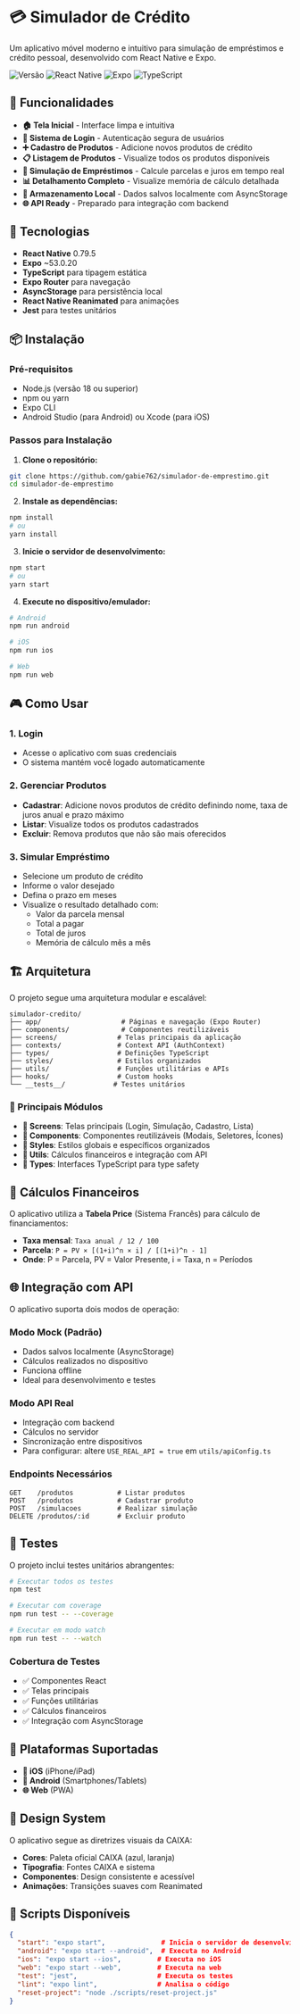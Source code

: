 # 💳 Simulador de Crédito

Um aplicativo móvel moderno e intuitivo para simulação de empréstimos e crédito pessoal, desenvolvido com React Native e Expo.

![Versão](https://img.shields.io/badge/versão-1.0.0-blue.svg)
![React Native](https://img.shields.io/badge/React%20Native-0.79.5-green.svg)
![Expo](https://img.shields.io/badge/Expo-~53.0.20-black.svg)
![TypeScript](https://img.shields.io/badge/TypeScript-5.x-blue.svg)

## 📱 Funcionalidades

- **🏠 Tela Inicial** - Interface limpa e intuitiva
- **🔐 Sistema de Login** - Autenticação segura de usuários
- **➕ Cadastro de Produtos** - Adicione novos produtos de crédito
- **📋 Listagem de Produtos** - Visualize todos os produtos disponíveis
- **🧮 Simulação de Empréstimos** - Calcule parcelas e juros em tempo real
- **📊 Detalhamento Completo** - Visualize memória de cálculo detalhada
- **💾 Armazenamento Local** - Dados salvos localmente com AsyncStorage
- **🌐 API Ready** - Preparado para integração com backend

## 🚀 Tecnologias

- **React Native** 0.79.5
- **Expo** ~53.0.20
- **TypeScript** para tipagem estática
- **Expo Router** para navegação
- **AsyncStorage** para persistência local
- **React Native Reanimated** para animações
- **Jest** para testes unitários

## 📦 Instalação

### Pré-requisitos

- Node.js (versão 18 ou superior)
- npm ou yarn
- Expo CLI
- Android Studio (para Android) ou Xcode (para iOS)

### Passos para Instalação

1. **Clone o repositório:**
```bash
git clone https://github.com/gabie762/simulador-de-emprestimo.git
cd simulador-de-emprestimo
```

2. **Instale as dependências:**
```bash
npm install
# ou
yarn install
```

3. **Inicie o servidor de desenvolvimento:**
```bash
npm start
# ou
yarn start
```

4. **Execute no dispositivo/emulador:**
```bash
# Android
npm run android

# iOS
npm run ios

# Web
npm run web
```

## 🎮 Como Usar

### 1. **Login**
- Acesse o aplicativo com suas credenciais
- O sistema mantém você logado automaticamente

### 2. **Gerenciar Produtos**
- **Cadastrar**: Adicione novos produtos de crédito definindo nome, taxa de juros anual e prazo máximo
- **Listar**: Visualize todos os produtos cadastrados
- **Excluir**: Remova produtos que não são mais oferecidos

### 3. **Simular Empréstimo**
- Selecione um produto de crédito
- Informe o valor desejado
- Defina o prazo em meses
- Visualize o resultado detalhado com:
  - Valor da parcela mensal
  - Total a pagar
  - Total de juros
  - Memória de cálculo mês a mês

## 🏗️ Arquitetura

O projeto segue uma arquitetura modular e escalável:

```
simulador-credito/
├── app/                    # Páginas e navegação (Expo Router)
├── components/             # Componentes reutilizáveis
├── screens/               # Telas principais da aplicação
├── contexts/              # Context API (AuthContext)
├── types/                 # Definições TypeScript
├── styles/                # Estilos organizados
├── utils/                 # Funções utilitárias e APIs
├── hooks/                 # Custom hooks
└── __tests__/            # Testes unitários
```

### 🔧 Principais Módulos

- **📱 Screens**: Telas principais (Login, Simulação, Cadastro, Lista)
- **🧩 Components**: Componentes reutilizáveis (Modais, Seletores, Ícones)
- **🎨 Styles**: Estilos globais e específicos organizados
- **🔧 Utils**: Cálculos financeiros e integração com API
- **📝 Types**: Interfaces TypeScript para type safety

## 🧮 Cálculos Financeiros

O aplicativo utiliza a **Tabela Price** (Sistema Francês) para cálculo de financiamentos:

- **Taxa mensal**: `Taxa anual / 12 / 100`
- **Parcela**: `P = PV × [(1+i)^n × i] / [(1+i)^n - 1]`
- **Onde**: P = Parcela, PV = Valor Presente, i = Taxa, n = Períodos

## 🌐 Integração com API

O aplicativo suporta dois modos de operação:

### Modo Mock (Padrão)
- Dados salvos localmente (AsyncStorage)
- Cálculos realizados no dispositivo
- Funciona offline
- Ideal para desenvolvimento e testes

### Modo API Real
- Integração com backend
- Cálculos no servidor
- Sincronização entre dispositivos
- Para configurar: altere `USE_REAL_API = true` em `utils/apiConfig.ts`

### Endpoints Necessários
```
GET    /produtos           # Listar produtos
POST   /produtos           # Cadastrar produto
POST   /simulacoes         # Realizar simulação
DELETE /produtos/:id       # Excluir produto
```

## 🧪 Testes

O projeto inclui testes unitários abrangentes:

```bash
# Executar todos os testes
npm test

# Executar com coverage
npm run test -- --coverage

# Executar em modo watch
npm run test -- --watch
```

### Cobertura de Testes
- ✅ Componentes React
- ✅ Telas principais
- ✅ Funções utilitárias
- ✅ Cálculos financeiros
- ✅ Integração com AsyncStorage

## 📱 Plataformas Suportadas

- **📱 iOS** (iPhone/iPad)
- **🤖 Android** (Smartphones/Tablets)
- **🌐 Web** (PWA)

## 🎨 Design System

O aplicativo segue as diretrizes visuais da CAIXA:

- **Cores**: Paleta oficial CAIXA (azul, laranja)
- **Tipografia**: Fontes CAIXA e sistema
- **Componentes**: Design consistente e acessível
- **Animações**: Transições suaves com Reanimated

## 🔧 Scripts Disponíveis

```json
{
  "start": "expo start",              # Inicia o servidor de desenvolvimento
  "android": "expo start --android",  # Executa no Android
  "ios": "expo start --ios",         # Executa no iOS
  "web": "expo start --web",         # Executa na web
  "test": "jest",                    # Executa os testes
  "lint": "expo lint",               # Analisa o código
  "reset-project": "node ./scripts/reset-project.js"
}
```